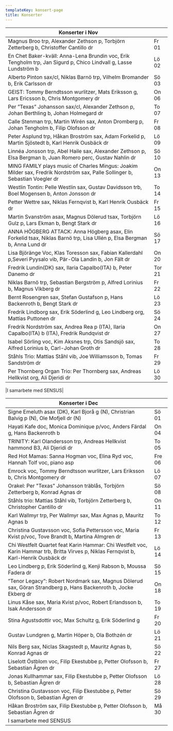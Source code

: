 ```yaml
---
templateKey: konsert-page
title: Konserter
---
```

| Konserter i Nov                                                                                                              |        |
| ---------------------------------------------------------------------------------------------------------------------------- | ------ |
| Magnus Broo trp, Alexander Zethson p, Torbjörn Zetterberg b, Christoffer Cantillo dr                                         | Fr 01  |
| En Chet Baker-kväll: Anna-Lena Brundin voc, Erik Tengholm trp, Jan Sigurd p, Chico Lindvall g, Lasse Lundström b             | Lö 02  |
| Alberto Pinton sax/cl, Niklas Barnö trp, Vilhelm Bromander b, Erik Carlsson dr                                               | Sö 03  |
| GEIST: Tommy Berndtsson wurlitzer, Mats Eriksson g, Lars Ericsson b, Chris Montgomery dr                                     | On 06  |
| Per ”Texas” Johansson sax/cl, Alexander Zethson p, Johan Berthling b, Johan Holmegard dr                                     | To 07  |
| Calle Stenman trp, Martin Wirén sax, Anton Dromberg p, Johan Tengholm b, Filip Olofsson dr                                   | Fr 08  |
| Peter Asplund trp, Håkan Broström sax, Adam Forkelid p, Martin Sjöstedt b, Karl Henrik Ousbäck dr                            | Lö 09  |
| Linnéa Jonsson trp, Abel Haile sax, Alexander Zethson p, Elsa Bergman b, Juan Romero perc, Gustav Nahlin dr                  | Sö 10  |
| MING FAMILY plays music of Charles Mingus: Joakim Milder sax, Fredrik Nordström sax, Palle Sollinger b, Sebastian Voegler dr | On 13  |
| Westlin Tontin: Pelle Westlin sax, Gustav Davidsson trb, Boel Mogensen b, Anton Jonsson dr                                   | To 14  |
| Petter Wettre sax, Niklas Fernqvist b, Karl Henrik Ousbäck dr                                                                | Fr 15  |
| Martin Svanström asax, Magnus Dölerud tsax, Torbjörn Gulz p, Lars Ekman b, Bengt Stark dr                                    | Lö 16  |
| ANNA HÖGBERG ATTACK: Anna Högberg asax, Elin Forkelid tsax, Niklas Barnö trp, Lisa Ullén p, Elsa Bergman b, Anna Lund dr     | Sö 17  |
| Lisa Björänge Voc, Klas Toresson sax, Fabian Kallerdahl p,Severi Pyysalo vib, Pär-Ola Landin b, Jon Fält dr                  | On 20  |
| Fredrik Lundin(DK) sax, Ilaria Capalbo(ITA) b, Peter Danemo dr                                                               | Tor 21 |
| Niklas Barnö trp, Sebastian Bergström p, Alfred Lorinius b, Magnus Vikberg dr                                                | Fr 22  |
| Bernt Rosengren sax, Stefan Gustafson p, Hans Backenroth b, Bengt Stark dr                                                   | Lö 23  |
| Fredrik Lindborg sax, Erik Söderlind g, Leo Lindberg org, Mattias Puttonen dr                                                | Sö 24  |
| Fredrik Nordström sax, Andrea Rea p (ITA), Ilaria Capalbo(ITA) b (ITA), Fredrik Rundqvist dr                                 | On 27  |
| Isabel Sörling voc, Kim Aksnes trp, Otis Sandsjö sax, Alfred Lorinius b, Carl-Johan Groth dr                                 | To 28  |
| Ståhls Trio: Mattias Ståhl vib, Joe Williamsson b, Tomas Sandström dr                                                        | Fr 29  |
| Per Thornberg Organ Trio: Per Thornberg sax, Andreas Hellkvist org, Ali Djeridi dr                                           | Lö 30  |

\|I samarbete med SENSUS|

| Konserter i Dec                                                                                                                             |        |
| ------------------------------------------------------------------------------------------------------------------------------------------- | ------ |
| Signe Emeluth asax (DK), Karl Bjorå g (N), Christrian Balvig p (N), Ole Mofjell dr (N)                                                      | Sö 01  |
| Hayati Kafe doc, Monica Dominique p/voc, Anders Färdal g, Hans Backenroth  b                                                                | On 04  |
| TRINITY: Karl Olandersson trp, Andreas Hellkvist hammond B3, Ali Djeridi dr                                                                 | To 05  |
| Red Hot Mamas: Sanna Hogman voc, Elina Ryd voc, Hannah Tolf voc, piano asp                                                                  | Fre 06 |
| Emrock voc, Tommy Berndtsson wurlitzer, Lars Eriksson b, Chris Montgomery dr                                                                | Lö 07  |
| Orakel: Per "Texas" Johansson träblås, Torbjörn Zetterberg b, Konrad Agnas dr                                                               | Sö 08  |
| Ståhls trio: Mattias Ståhl vib, Torbjörn Zetterberg b, Christopher Cantillo dr                                                              | On 11  |
| Karl Wallmyr trp, Per Wallmyr sax, Max Agnas p, Mauritz Agnas b                                                                             | To 12  |
| Christina Gustavsson voc, Sofia Pettersson voc, Maria Kvist p/voc, Tove Brandt b, Martina Almgren dr                                        | Fr 13  |
| Chi Westfelt Quartet feat Karin Hammar: Chi Westfelt voc, Karin Hammar trb, Britta Virves p, Niklas Fernqvist b, 	 	Karl-Henrik Ousbäck dr  | Lö 14  |
| Leo Lindberg p, Erik Söderlind g, Kenji Rabson b, Moussa Fadera dr                                                                          | Sö 15  |
| ”Tenor Legacy”: Robert Nordmark sax, Magnus Dölerud sax, Göran Strandberg p, Hans Backenroth b, Jocke Ekberg dr                             | On 18  |
| Linus Kåse sax, Maria Kvist p/voc, Robert Erlandsson b, Isak Andersson dr                                                                   | To 19  |
| Stina Agustsdottir voc, Max Schultz g, Erik Söderlind g                                                                                     | Fr 20  |
| Gustav Lundgren g, Martin Höper b, Ola Bothzén dr                                                                                           | Lö 21  |
| Nils Berg sax, Niclas Skagstedt p, Mauritz Agnas b, Konrad Agnas dr                                                                         | Sö 22  |
| Liselott Östblom voc, Filip Ekestubbe p, Petter Olofsson b, Sebastian Ågren dr                                                              | Fr 27  |
| Jonas Kullhammar sax, Filip Ekestubbe p, Petter Olofsson b, Sebastian Ågren dr                                                              | Lö 28  |
| Christina Gustavsson voc, Filip Ekestubbe p, Petter Olofsson b, Sebastian Ågren dr                                                          | Sö 29  |
| Håkan Broström sax, Filip Ekestubbe p, Petter Olofsson b, Sebastian Ågren dr                                                                | Må 30  |
| I samarbete med SENSUS                                                                                                                      |        |
